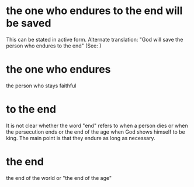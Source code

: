 
# the one who endures to the end will be saved
This can be stated in active form. Alternate translation: "God will save the person who endures to the end" (See: )

# the one who endures
the person who stays faithful

# to the end
It is not clear whether the word "end" refers to when a person dies or when the persecution ends or the end of the age when God shows himself to be king. The main point is that they endure as long as necessary.

# the end
the end of the world or "the end of the age"
